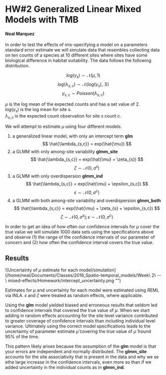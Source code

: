# HW\#2 Generalized Linear Mixed Models with TMB  
#### Neal Marquez

In order to test the effects of mis-specifying a model on a parameters 
standard error estimate we will simulate data that resembles collecting data 
on ten counts of a species at 10 different sites where sites have some 
biological difference in habitat suitability. The data follows the following 
distribution.

$$
log(\gamma_{s}) \sim \mathcal{N}(\mu, 1)
$$
$$
log(\lambda_{s,c}) \sim \mathcal{N}(log(\gamma_{s}), .5)
$$
$$
y_{s,c} \sim Poisson(\lambda_{s,c})
$$

$\mu$ is the log mean of the expected counts and has a set value of $2$.  
$log(\gamma_{s})$ is the log mean for site $s$.  
$\lambda_{s,c}$ is the expected count observation for site $s$ count $c$.  

We will attempt to estimate $\mu$ using four different models. 

1. a generalized linear model, with only an intercept term  __glm__
$$
\hat{\lambda_{s,c}} = exp(\hat{\mu})
$$
2. a GLMM with only among-site variability __glmm_site__
$$
\hat{\lambda_{s,c}} = exp(\hat{\mu} + \zeta_{s})
$$
$$
\zeta \sim \mathcal{N}(0, \sigma^{s})
$$
3. a GLMM with only overdispersion __glmm_ind__
$$
\hat{\lambda_{s,c}} = exp(\hat{\mu} + \epsilon_{s,c})
$$
$$
\epsilon \sim \mathcal{N}(0, \sigma^{c})
$$
4. a GLMM with both among-site variability and overdispersion __glmm_both__
$$
\hat{\lambda_{s,c}} = exp(\hat{\mu} + \zeta_{s} + \epsilon_{s,c})
$$
$$
\zeta \sim \mathcal{N}(0, \sigma^{s}) ; \epsilon \sim \mathcal{N}(0, \sigma^{c})
$$

In order to get an idea of how often our confidence intervals for $\mu$ cover 
the true value we will simulate 1000 data sets using the specifications above 
and observe (1) the range of the confidence intervals of our parameter of 
concern and (2) how often the confidence interval covers the true value.

## Results  

![Uncertainty of $\mu$ estimate for each model/simulation](/home/neal/Documents/Classes/2016_Spatio-temporal_models/Week\ 2\ --\ mixed-effects/Homework/intercept_uncertainty.png  "")

Estimates for $\mu$ and uncertainty for each model were estimated using REML via INLA. 
$\epsilon$ and $\zeta$ were treated as random effects, where applicable. 

Using the __glm__ model yielded biased and erroneous results that seldom led to 
confidence intervals that covered the true value of $\mu$. When we start 
adding in random effects accounting for the site level variance contributed 
to greater coverage of confidence intervals than including individual level 
variance. Ultimately using the correct model specifications leads to the 
uncertainty of parameter estimate $\hat{\mu}$ covering the true value of 
$\mu$ 1round 95% of the time.  

This pattern likely arises because the assumption of the __glm__ model is that 
your errors are independent and normally distributed. The __glmm_site__ 
accounts for the site associativity that is present in the data and why 
we se ethe large increase in the confidence intervals, even more so than if 
we added uncertainty in the individual counts as in __glmm_ind__.